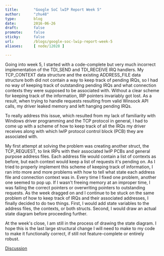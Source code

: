 ```yaml
---
title:       "Google SoC lwIP Report Week 5"
author:      "zhu48"
type:        blog
date:        2016-06-26
draft:       false
promote:     false
sticky:      false
url:         /blogs/google-soc-lwip-report-week-5
aliases:     [ node/12028 ]

---
```


<p>Going into week 5, I started with a code-complete but very much incorrect implementation of the TDI_SEND and TDI_RECEIVE IRQ handlers. My TCP_CONTEXT data structure and the existing ADDRESS_FILE data structure both did not contain a way to keep track of pending IRQs, so I had no way of keeping track of outstanding pending IRQs and what connection contexts they were supposed to be associated with. Without a clear scheme for keeping track of the information, IRP pointers invariably got lost. As a result, when trying to handle requests resulting from valid Winsock API calls, my driver leaked memory and left hanging pending IRQs.&nbsp;</p>
<p>To really address this issue, which resulted from my lack of familiarity with Windows driver programming and the TCP protocol in general, I had to come up with a scheme of how to keep track of all the IRQs my driver receives along with which lwIP protocol control block (PCB) they are associated with.&nbsp;</p>
<p>My first attempt at solving the problem was creating another struct, the TCP_REQUEST, to link IRPs with their associated lwIP PCBs and general purpose address files. Each address file would contain a list of contexts as before, but each context would keep a list of requests it's pending on. As I tried to properly implement this scheme of keeping track of information, I ran into more and more problems with how to tell what state each address file and connection context was in. Every time I fixed one problem, another one seemed to pop up. If I wasn't freeing memory at an improper time, I was failing the correct pointers or overwriting pointers to outstanding requests. As the week dragged on and I continue to be stuck on the same problem of how to keep track of IRQs and their associated addresses, I finally decided to do two things. First, I would add state variables to the address files, the contexts, or both structs. Second, I would draw an actual state diagram before proceeding further.&nbsp;</p>
<p>At the week's close, I am still in the process of drawing the state diagram. I hope this is the last large structural change I will need to make to my code to make it functionally correct, if still not feature-complete or entirely robust.&nbsp;</p>
<p><a href="https://www.reactos.org/forum/viewtopic.php?f=2&amp;t=15574">Discussion</a></p>

